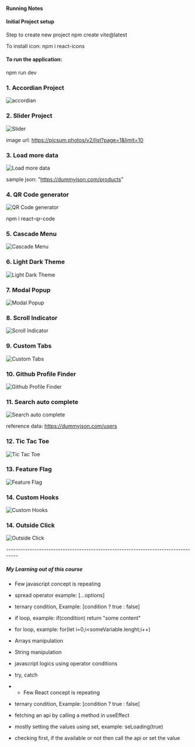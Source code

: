 #### Running Notes

#### Initial Project setup

Step to create new project
npm create vite@latest

To install icon:
npm i react-icons

#### To run the application:

npm run dev

### 1. Accordian Project

![accordian](./screenshots/accordian.png)

### 2. Slider Project

![Slider](./screenshots/image-slider.png)

image url:
https://picsum.photos/v2/list?page=1&limit=10

### 3. Load more data

![Load more data](./screenshots/load-more-data.png)

sample json:
"https://dummyjson.com/products"

### 4. QR Code generator

![QR Code generator](./screenshots/qr-generation.png)

npm i react-qr-code

### 5. Cascade Menu

![Cascade Menu](./screenshots/cascade-menu.png)

### 6. Light Dark Theme

![Light Dark Theme](./screenshots/light-dark-theme.png)

### 7. Modal Popup

![Modal Popup](./screenshots/modal-popup.png)

### 8. Scroll Indicator

![Scroll Indicator](./screenshots/scroll-indocator.png)

### 9. Custom Tabs

![Custom Tabs](./screenshots/tabs.png)

### 10. Github Profile Finder

![Github Profile Finder](./screenshots/github-profile-finder.png)

### 11. Search auto complete

![Search auto complete](./screenshots/search-auto-complete.png)

reference data:
https://dummyjson.com/users

### 12. Tic Tac Toe

![Tic Tac Toe](./screenshots/tic-tac-toe.png)

### 13. Feature Flag

![Feature Flag](./screenshots/feature-flag.png)

### 14. Custom Hooks

![Custom Hooks](./screenshots/custom-hooks.png)

### 14. Outside Click

![Outside Click](./screenshots/outside-click.png)



<p>-----------------------------------------------------------------------------------</p>

##### My Learning out of this course

- Few javascript concept is repeating
- spread operator example: [...options]
- ternary condition, Example: [condition ? true : false]
- if loop, example: if(condition) return "some content"
- for loop, example: for(let i=0;i<someVariable.lenght;i++)
- Arrays manipulation
- String manipulation
- javascript logics using operator conditions
- try, catch

- - Few React concept is repeating
- ternary condition, Example: [condition ? true : false]
- fetching an api by calling a method in useEffect
- mostly setting the values using set, example: seLoading(true)
- checking first, if the available or not then call the api or set the value
